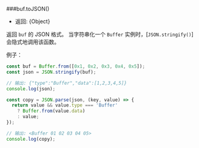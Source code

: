 ###buf.toJSON()

* 返回: {Object}

返回 `buf` 的 JSON 格式。
当字符串化一个 `Buffer` 实例时，[`JSON.stringify()`] 会隐式地调用该函数。

例子：

```js
const buf = Buffer.from([0x1, 0x2, 0x3, 0x4, 0x5]);
const json = JSON.stringify(buf);

// 输出: {"type":"Buffer","data":[1,2,3,4,5]}
console.log(json);

const copy = JSON.parse(json, (key, value) => {
  return value && value.type === 'Buffer'
    ? Buffer.from(value.data)
    : value;
});

// 输出: <Buffer 01 02 03 04 05>
console.log(copy);
```

